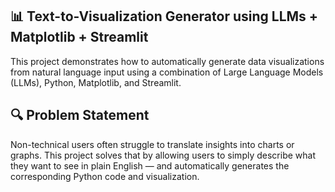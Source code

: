 ## 📊 Text-to-Visualization Generator using LLMs + Matplotlib + Streamlit
This project demonstrates how to automatically generate data visualizations from natural language input using a combination of Large Language Models (LLMs), Python, Matplotlib, and Streamlit.

## 🔍 Problem Statement
Non-technical users often struggle to translate insights into charts or graphs. This project solves that by allowing users to simply describe what they want to see in plain English — and automatically generates the corresponding Python code and visualization.


